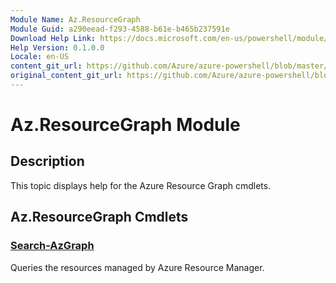 ```yaml
---
Module Name: Az.ResourceGraph
Module Guid: a290eead-f293-4588-b61e-b465b237591e
Download Help Link: https://docs.microsoft.com/en-us/powershell/module/az.resourcegraph
Help Version: 0.1.0.0
Locale: en-US
content_git_url: https://github.com/Azure/azure-powershell/blob/master/src/ResourceManager/ResourceGraph/Commands.ResourceGraph/help/Az.ResourceGraph.md
original_content_git_url: https://github.com/Azure/azure-powershell/blob/master/src/ResourceManager/ResourceGraph/Commands.ResourceGraph/help/Az.ResourceGraph.md
---
```


# Az.ResourceGraph Module
## Description
This topic displays help for the Azure Resource Graph cmdlets.

## Az.ResourceGraph Cmdlets
### [Search-AzGraph](Search-AzGraph.md)
Queries the resources managed by Azure Resource Manager.

